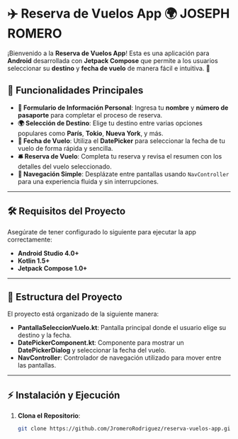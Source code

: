 # ✈️ **Reserva de Vuelos App** 🌍 JOSEPH ROMERO

¡Bienvenido a la **Reserva de Vuelos App**! Esta es una aplicación para **Android** desarrollada con **Jetpack Compose** que permite a los usuarios seleccionar su **destino** y **fecha de vuelo** de manera fácil e intuitiva. 🛫

## 🚀 **Funcionalidades Principales**
- **📝 Formulario de Información Personal**: Ingresa tu **nombre** y **número de pasaporte** para completar el proceso de reserva.
- **🌍 Selección de Destino**: Elige tu destino entre varias opciones populares como **París**, **Tokio**, **Nueva York**, y más.
- **📅 Fecha de Vuelo**: Utiliza el **DatePicker** para seleccionar la fecha de tu vuelo de forma rápida y sencilla.
- **🛎️ Reserva de Vuelo**: Completa tu reserva y revisa el resumen con los detalles del vuelo seleccionado.
- **🔄 Navegación Simple**: Desplázate entre pantallas usando `NavController` para una experiencia fluida y sin interrupciones.

---

## 🛠️ **Requisitos del Proyecto**

Asegúrate de tener configurado lo siguiente para ejecutar la app correctamente:

- **Android Studio 4.0+**
- **Kotlin 1.5+**
- **Jetpack Compose 1.0+**

---

## 📁 **Estructura del Proyecto**

El proyecto está organizado de la siguiente manera:

- **PantallaSeleccionVuelo.kt**: Pantalla principal donde el usuario elige su destino y la fecha.
- **DatePickerComponent.kt**: Componente para mostrar un **DatePickerDialog** y seleccionar la fecha del vuelo.
- **NavController**: Controlador de navegación utilizado para mover entre las pantallas.

---

## ⚡ **Instalación y Ejecución**

1. **Clona el Repositorio**:

   ```bash
   git clone https://github.com/JromeroRodriguez/reserva-vuelos-app.git
